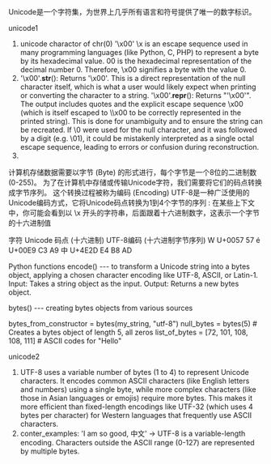 
Unicode是一个字符集，为世界上几乎所有语言和符号提供了唯一的数字标识。

unicode1
1. unicode charactor of chr(0) '\x00' \x is an escape sequence used in many programming languages (like Python, C, PHP) to represent a byte by its hexadecimal value. 00 is the hexadecimal representation of the decimal number 0. Therefore, \x00 signifies a byte with the value 0.
2. '\x00'.__str__(): Returns '\x00'. This is a direct representation of the null character itself, which is what a user would likely expect when printing or converting the character to a string.
'\x00'.__repr__(): Returns "'\\x00'". The output includes quotes and the explicit escape sequence \\x00 (which is itself escaped to \\\\x00 to be correctly represented in the printed string). This is done for unambiguity and to ensure the string can be recreated. If \0 were used for the null character, and it was followed by a digit (e.g. \01), it could be mistakenly interpreted as a single octal escape sequence, leading to errors or confusion during reconstruction. 
3. 

计算机存储数据需要以字节 (Byte) 的形式进行，每个字节是一个8位的二进制数 (0-255)。
为了在计算机中存储或传输Unicode字符，我们需要将它们的码点转换成字节序列。
这个转换过程被称为编码 (Encoding)
UTF-8是一种广泛使用的Unicode编码方式，它将Unicode码点转换为1到4个字节的序列
: 在某些上下文中，你可能会看到以 \x 开头的字符串，后面跟着十六进制数字，这表示一个字节的十六进制值

字符 	Unicode 码点 (十六进制)	UTF-8编码 (十六进制字节序列)
W	U+0057	57
é	U+00E9	C3 A9
中	U+4E2D	E4 B8 AD

Python functions
encode() 
--- to transform a Unicode string into a bytes object, applying a chosen character encoding like UTF-8, ASCII, or Latin-1.
Input: Takes a string object as the input.
Output: Returns a new bytes object.

bytes()
--- creating bytes objects from various sources

bytes_from_constructor = bytes(my_string, "utf-8")
null_bytes = bytes(5) # Creates a bytes object of length 5, all zeros
list_of_bytes = [72, 101, 108, 108, 111] # ASCII codes for "Hello"

unicode2
1. UTF-8 uses a variable number of bytes (1 to 4) to represent Unicode characters. It encodes common ASCII characters (like English letters and numbers) using a single byte, while more complex characters (like those in Asian languages or emojis) require more bytes. This makes it more efficient than fixed-length encodings like UTF-32 (which uses 4 bytes per character) for Western languages that frequently use ASCII characters.
2. conter_examples: 'I am so good, 中文' -> UTF-8 is a variable-length encoding. Characters outside the ASCII range (0-127) are represented by multiple bytes.
